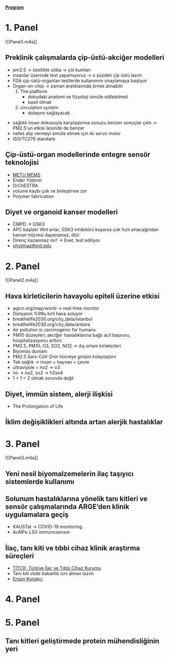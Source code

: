 [**Program**](assets/101.%20Sempozyum%20EgeSAM%20prg.pdf)

# 1. Panel

![[Panel1.m4a]]

## Preklinik çalışmalarda çip-üstü-akciğer modelleri

* pm2.5 -> özellikle silika -> çöl kumları
* insanlar üzerinde test yapamıyoruz -> o yüzden çip üstü lazım
* FDA çip-üstü-organları testlerde kullanımını onaylamaya başlıyor
* Organ-on-chip -> zaman aralıklarında örnek alınabilir
	1. The platform
		- dokudaki anatomi ve fizyoloji simüle edilebilmeli
		- basit olmalı
	2. circulation system
		- dolaşımı sağlayacak
- sağlıklı insan dokusuyla karşılaştırma sonucu benzer sonuçlar çıktı -> PM2.5'un etkisi ikisinde de benzer 
- nefes alıp vermeyi simüle etmek için iki servo motor
- ISO/TC276 standartı

## Çip-üstü-organ modellerinde entegre sensör teknolojisi

- [METU MEMS](mems.metu.edu.tr)
- Ender Yıldırım
- OrChESTRA
- volume kaybı çok ve birleştirme zor
- Polymer fabrication

## Diyet ve organoid kanser modelleri

- CMPD -> GSK3
- APC başlatır Wnt artar, GSK3 inhibitörü koyarsa çok hızlı artacağından kanser hücresi dayanamaz, ölür.
- Direnç kazanmaz mı? -> Evet, test ediliyor.
- ohyilmaz@mit.edu

# 2. Panel

![[Panel2.m4a]]

## Hava kirleticilerin havayolu epiteli üzerine etkisi

- aqicn.org/map/world -> real-time monitor
- Dünyanın %99u kirli hava soluyor
- breathelife2030.org/city_data/istanbul
- breathelife2030.org/city_data/ankara
- Air pollution is carcinogenic for humans
- PM10 düzeyleri; akciğer hastalıklarına bağlı acil başvuru, hospitalizasyonu arttırır.
- PM2.5, PM10, O3, SO2, NO2 -> dış ortam kirleticileri
- Biyomas dumanı
- PM2.5 Sars-CoV-2nin hücreye girişini kolaylaştırır
- Tek sağlık -> insan + hayvan + çevre
- ultraviyole + no2 -> o3
- no -> no2, so2 -> h2so4
- 1 + 1 = 2 olmak zorunda değil

## Diyet, immün sistem, alerji ilişkisi

- The Prolongation of Life

## İklim değişiklikleri altında artan alerjik hastalıklar



# 3. Panel

![[Panel3.m4a]]

## Yeni nesil biyomalzemelerin ilaç taşıyıcı sistemlerde kullanımı

## Solunum hastalıklarına yönelik tanı kitleri ve sensör çalışmalarında ARGE’den klinik uygulamalara geçiş

- KAUSTat -> COVID-19 monitoring
- AuNPs-LSG immunosensor

## İlaç, tanı kiti ve tıbbi cihaz klinik araştırma süreçleri

- [TİTCK: Türkiye İlaç ve Tıbbi Cihaz Kurumu](https://www.titck.gov.tr)
- Tanı kiti vbde bakanlık izni alman lazım
- [Ergün Konakçı](https://unisis.ege.edu.tr/researcher=ergun.konakci)

# 4. Panel

# 5. Panel

## Tanı kitleri geliştirmede protein mühendisliğinin yeri


